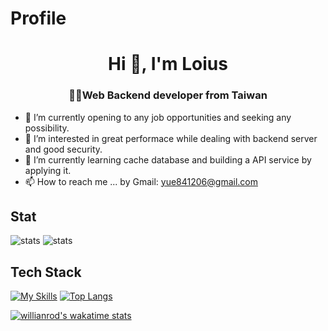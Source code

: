 # Profile

<h1 align="center">Hi 👋, I'm Loius</h1>
<h3 align="center">👨‍💻Web Backend developer from Taiwan</h3>

- 💼 I’m currently opening to any job opportunities and seeking any possibility.
- 👀 I’m interested in great performace while dealing with backend server and good security.
- 🌱 I’m currently learning cache database and building a API service by applying it.
- 📫 How to reach me ... by Gmail: yue841206@gmail.com


## Stat
![stats](https://github-readme-stats.vercel.app/api?username=LouisChen-TW&theme=great-gatsby&hide_border=true&include_all_commits=true&count_private=true)
![stats](https://github-readme-streak-stats.herokuapp.com/?user=LouisChen-TW&theme=vision-friendly-dark&hide_border=true)



## Tech Stack
[![My Skills](https://skillicons.dev/icons?i=html,css,js,ts,nodejs,nestjs,expressjs,mysql,mongodb,redis,docker,jest,git,heroku,sequelize,typeorm)](https://skillicons.dev)
[![Top Langs](https://github-readme-stats.vercel.app/api/top-langs/?username=LouisChen-TW&show_icons=true&locale=en&layout=compact&theme=vision-friendly-dark&hide_border=true&langs_count=8)](https://github.com/anuraghazra/github-readme-stats)

[![willianrod's wakatime stats](https://github-readme-stats.vercel.app/api/wakatime?username=louischen13&theme=vision-friendly-dark&hide_border=true&layout=compact)](https://github.com/louischen13/github-readme-stats)
<!-- [![Readme Card](https://github-readme-stats.vercel.app/api/pin/?username=LouisChen-TW&repo=nestjs-backend-temp&theme=vision-friendly-dark&hide_border=true)](https://github.com/LouisChen-TW/github-readme-stats)
 -->
